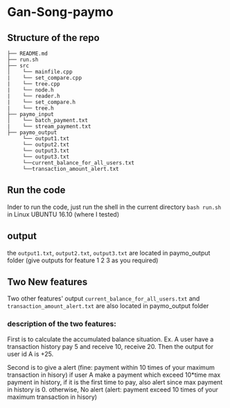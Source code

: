 # Gan-Song-paymo

## Structure of the repo

    ├── README.md 
    ├── run.sh
    ├── src
    │    └── mainfile.cpp
    |    └── set_compare.cpp
    |    └── tree.cpp
    |    └── node.h
    |    └── reader.h
    |    └── set_compare.h
    |    └── tree.h
    ├── paymo_input
    │    └── batch_payment.txt
    |    └── stream_payment.txt
    ├── paymo_output
         └── output1.txt
         └── output2.txt
         └── output3.txt
         └── output3.txt
         └──current_balance_for_all_users.txt
         └──transaction_amount_alert.txt
         
## Run the code
Inder to run the code, just run the shell in the current directory `bash run.sh` in Linux UBUNTU 16.10 (where I tested)

## output
the `output1.txt`, `output2.txt`, `output3.txt` are located in paymo_output folder (give outputs for feature 1 2 3 as you required)

## Two New features

Two other features' output `current_balance_for_all_users.txt` and `transaction_amount_alert.txt` are also located in paymo_output folder

### description of the two features: 
First is to calculate the accumulated balance situation. Ex. A user have a transaction history pay 5 and receive 10, receive 20. Then the output for user id A is +25.

Second is to give a alert (fine: payment within 10 times of your maximum transaction in hisory) if user A make a payment which exceed 10*time max payment in history, if it is the first time to pay, also alert since max payment in history is 0. otherwise, No alert (alert: payment exceed 10 times of your maximum transaction in hisory)                      



